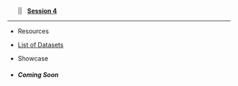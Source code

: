 <!-- docs/_sidebar.md -->

&nbsp;&nbsp;&nbsp;<a href="#/?id=demystifying-programming-dp"><i class="fas fa-home"></i></a>&nbsp;&nbsp;&nbsp;||&nbsp;&nbsp;&nbsp;<a href="#/session4/session4"><span class="fa-stack"><strong class="fa-stack-xs">Session&nbsp;4</strong></span></a><hr>


* Resources
* [List of Datasets](/dpproject/resources_datasets.md)

* Showcase
* ##### *Coming Soon*
